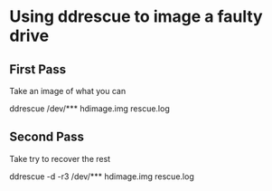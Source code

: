 # Using ddrescue to image a faulty drive

## First Pass
Take an image of what you can

ddrescue /dev/*** hdimage.img rescue.log

## Second Pass
Take try to recover the rest

ddrescue -d -r3 /dev/*** hdimage.img rescue.log
